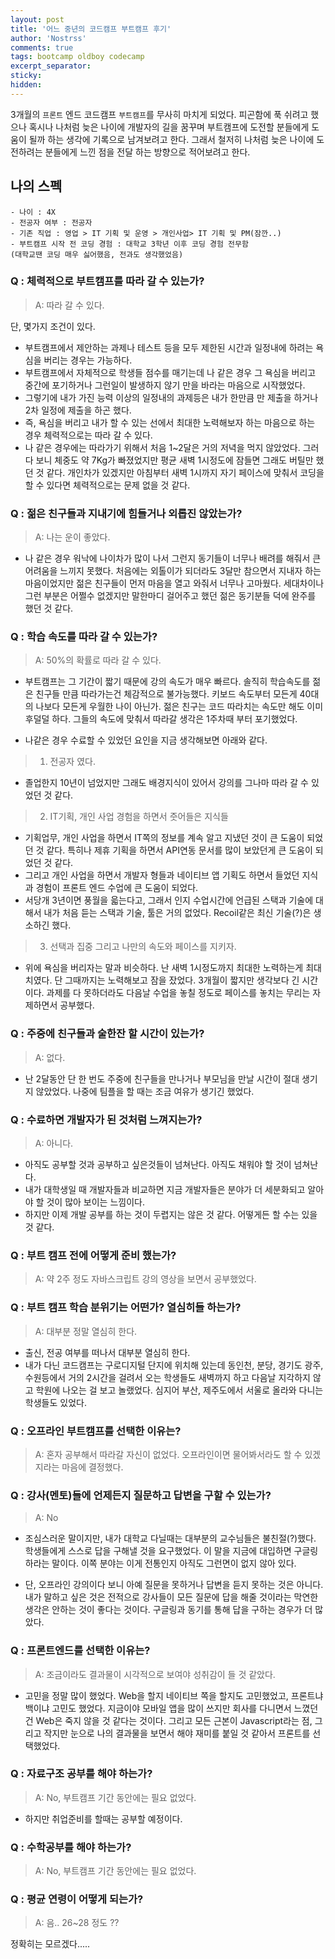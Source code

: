 ```yaml
---
layout: post
title: '어느 중년의 코드캠프 부트캠프 후기'
author: 'Nostrss'
comments: true
tags: bootcamp oldboy codecamp
excerpt_separator:
sticky:
hidden:
---
```


3개월의 `프론트` 엔드 코드캠프 `부트캠프`를 무사히 마치게 되었다.
피곤함에 푹 쉬려고 했으나 혹시나 나처럼 늦은 나이에 개발자의 길을 꿈꾸며 부트캠프에 도전할 분들에게 도움이 될까 하는 생각에 기록으로 남겨보려고 한다. 그래서 철저히 나처럼 늦은 나이에 도전하려는 분들에게 느낀 점을 전달 하는 방향으로 적어보려고 한다.

## 나의 스펙

```
- 나이 : 4X
- 전공자 여부 : 전공자
- 기존 직업 : 영업 > IT 기획 및 운영 > 개인사업> IT 기획 및 PM(잠깐..)
- 부트캠프 시작 전 코딩 경험 : 대학교 3학년 이후 코딩 경험 전무함
(대학교땐 코딩 매우 싫어했음, 전과도 생각했었음)
```

### Q : 체력적으로 부트캠프를 따라 갈 수 있는가?

> A: 따라 갈 수 있다.

단, 몇가지 조건이 있다.

- 부트캠프에서 제안하는 과제나 테스트 등을 모두 제한된 시간과 일정내에 하려는 욕심을 버리는 경우는 가능하다.
- 부트캠프에서 자체적으로 학생들 점수를 매기는데 나 같은 경우 그 욕심을 버리고 중간에 포기하거나 그런일이 발생하지 않기 만을 바라는 마음으로 시작했었다.
- 그렇기에 내가 가진 능력 이상의 일정내의 과제등은 내가 한만큼 만 제출을 하거나 2차 일정에 제출을 하곤 했다.
- 즉, 욕심을 버리고 내가 할 수 있는 선에서 최대한 노력해보자 하는 마음으로 하는 경우 체력적으로는 따라 갈 수 있다.
- 나 같은 경우에는 따라가기 위해서 처음 1~2달은 거의 저녁을 먹지 않았었다. 그러다 보니 체중도 약 7Kg가 빠졌었지만 평균 새벽 1시정도에 잠들면 그래도 버틸만 했던 것 같다. 개인차가 있겠지만 아침부터 새벽 1시까지 자기 페이스에 맞춰서 코딩을 할 수 있다면 체력적으로는 문제 없을 것 같다.

### Q : 젊은 친구들과 지내기에 힘들거나 외롭진 않았는가?

> A: 나는 운이 좋았다.

- 나 같은 경우 워낙에 나이차가 많이 나서 그런지 동기들이 너무나 배려를 해줘서 큰 어려움을 느끼지 못했다. 처음에는 외톨이가 되더라도 3달만 참으면서 지내자 하는 마음이었지만 젊은 친구들이 먼저 마음을 열고 와줘서 너무나 고마웠다. 세대차이나 그런 부분은 어쩔수 없겠지만 말한마디 걸어주고 했던 젊은 동기분들 덕에 완주를 했던 것 같다.

### Q : 학습 속도를 따라 갈 수 있는가?

> A: 50%의 확률로 따라 갈 수 있다.

- 부트캠프는 그 기간이 짧기 때문에 강의 속도가 매우 빠르다. 솔직히 학습속도를 젊은 친구들 만큼 따라가는건 체감적으로 불가능했다. 키보드 속도부터 모든게 40대의 나보다 모든게 우월한 나이 아닌가. 젊은 친구는 코드 따라치는 속도만 해도 이미 후덜덜 하다. 그들의 속도에 맞춰서 따라갈 생각은 1주차때 부터 포기했었다.

- 나같은 경우 수료할 수 있었던 요인을 지금 생각해보면 아래와 같다.

> 1.  전공자 였다.

- 졸업한지 10년이 넘었지만 그래도 배경지식이 있어서 강의를 그나마 따라 갈 수 있었던 것 같다.

> 2.  IT기획, 개인 사업 경험을 하면서 줏어들은 지식들

- 기획업무, 개인 사업을 하면서 IT쪽의 정보를 계속 알고 지냈던 것이 큰 도움이 되었던 것 같다. 특히나 제휴 기획을 하면서 API연동 문서를 많이 보았던게 큰 도움이 되었던 것 같다.
- 그리고 개인 사업을 하면서 개발자 형들과 네이티브 앱 기획도 하면서 들었던 지식과 경험이 프론트 엔드 수업에 큰 도움이 되었다.
- 서당개 3년이면 풍월을 읇는다고, 그래서 인지 수업시간에 언급된 스택과 기술에 대해서 내가 처음 듣는 스택과 기술, 툴은 거의 없었다. Recoil같은 최신 기술(?)은 생소하긴 했다.

> 3.  선택과 집중 그리고 나만의 속도와 페이스를 지키자.

- 위에 욕심을 버리자는 말과 비슷하다. 난 새벽 1시정도까지 최대한 노력하는게 최대치였다. 단 그때까지는 노력해보고 잠을 잤었다. 3개월이 짧지만 생각보다 긴 시간이다. 과제를 다 못하더라도 다음날 수업을 놓칠 정도로 페이스를 놓치는 무리는 자제하면서 공부했다.

### Q : 주중에 친구들과 술한잔 할 시간이 있는가?

> A: 없다.

- 난 2달동안 단 한 번도 주중에 친구들을 만나거나 부모님을 만날 시간이 절대 생기지 않았었다. 나중에 팀플을 할 때는 조금 여유가 생기긴 했었다.

### Q : 수료하면 개발자가 된 것처럼 느껴지는가?

> A: 아니다.

- 아직도 공부할 것과 공부하고 싶은것들이 넘쳐난다. 아직도 채워야 할 것이 넘쳐난다.
- 내가 대학생일 때 개발자들과 비교하면 지금 개발자들은 분야가 더 세분화되고 알아야 할 것이 많아 보이는 느낌이다.
- 하지만 이제 개발 공부를 하는 것이 두렵지는 않은 것 같다. 어떻게든 할 수는 있을 것 같다.

### Q : 부트 캠프 전에 어떻게 준비 했는가?

> A: 약 2주 정도 자바스크립트 강의 영상을 보면서 공부했었다.

### Q : 부트 캠프 학습 분위기는 어떤가? 열심히들 하는가?

> A: 대부분 정말 열심히 한다.

- 출신, 전공 여부를 떠나서 대부분 열심히 한다.
- 내가 다닌 코드캠프는 구로디지털 단지에 위치해 있는데 동인천, 분당, 경기도 광주, 수원등에서 거의 2시간을 걸려서 오는 학생들도 새벽까지 하고 다음날 지각하지 않고 학원에 나오는 걸 보고 놀랬었다. 심지어 부산, 제주도에서 서울로 올라와 다니는 학생들도 있었다.

### Q : 오프라인 부트캠프를 선택한 이유는?

> A: 혼자 공부해서 따라갈 자신이 없었다. 오프라인이면 물어봐서라도 할 수 있겠지라는 마음에 결정했다.

### Q : 강사(멘토)들에 언제든지 질문하고 답변을 구할 수 있는가?

> A: No

- 조심스러운 말이지만, 내가 대학교 다닐때는 대부분의 교수님들은 불친절(?)했다. 학생들에게 스스로 답을 구해낼 것을 요구했었다. 이 말을 지금에 대입하면 구글링하라는 말이다. 이쪽 분야는 이게 전통인지 아직도 그런면이 없지 않아 있다.

- 단, 오프라인 강의이다 보니 아예 질문을 못하거나 답변을 듣지 못하는 것은 아니다. 내가 말하고 싶은 것은 전적으로 강사들이 모든 질문에 답을 해줄 것이라는 막연한 생각은 안하는 것이 좋다는 것이다. 구글링과 동기를 통해 답을 구하는 경우가 더 많았다.

### Q : 프론트엔드를 선택한 이유는?

> A: 조금이라도 결과물이 시각적으로 보여야 성취감이 들 것 같았다.

- 고민을 정말 많이 했었다. Web을 할지 네이티브 쪽을 할지도 고민했었고, 프론트냐 백이냐 고민도 했었다. 지금이야 모바일 앱을 많이 쓰지만 회사를 다니면서 느꼈던 건 Web은 죽지 않을 것 같다는 것이다. 그리고 모든 근본이 Javascript라는 점, 그리고 작지만 눈으로 나의 결과물을 보면서 해야 재미를 붙일 것 같아서 프론트를 선택했었다.

### Q : 자료구조 공부를 해야 하는가?

> A: No, 부트캠프 기간 동안에는 필요 없었다.

- 하지만 취업준비를 할때는 공부할 예정이다.

### Q : 수학공부를 해야 하는가?

> A: No, 부트캠프 기간 동안에는 필요 없었다.

### Q : 평균 연령이 어떻게 되는가?

> A: 음.. 26~28 정도 ??

정확히는 모르겠다.....
